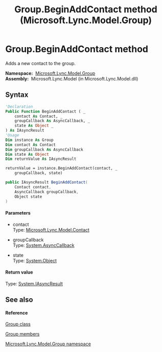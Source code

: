 ﻿---
title: Group.BeginAddContact method  (Microsoft.Lync.Model.Group)
TOCTitle: 'BeginAddContact method '
ms:assetid: M:Microsoft.Lync.Model.Group.Group.BeginAddContact(Microsoft.Lync.Model.Contact,System.AsyncCallback,System.Object)_DI_3_UC_OCS14MrefLyncWPF
ms:mtpsurl: https://msdn.microsoft.com/en-us/library/microsoft.lync.model.group.group.beginaddcontact(v=office.15)
ms:contentKeyID: 48595253
ms.date: 07/28/2014
mtps_version: v=office.15
f1_keywords:
- Microsoft.Lync.Model.Group.Group.BeginAddContact
dev_langs:
- CSharp
- JScript
- VB
- other
---

# Group.BeginAddContact method

Adds a new contact to the group.

**Namespace:**  [Microsoft.Lync.Model.Group](microsoft-lync-model-group-namespace_2.md)  
**Assembly:**  Microsoft.Lync.Model (in Microsoft.Lync.Model.dll)

## Syntax

``` vb
'Declaration
Public Function BeginAddContact ( _
    contact As Contact, _
    groupCallback As AsyncCallback, _
    state As Object _
) As IAsyncResult
'Usage
Dim instance As Group
Dim contact As Contact
Dim groupCallback As AsyncCallback
Dim state As Object
Dim returnValue As IAsyncResult

returnValue = instance.BeginAddContact(contact, _
    groupCallback, state)
```

``` csharp
public IAsyncResult BeginAddContact(
    Contact contact,
    AsyncCallback groupCallback,
    Object state
)
```

#### Parameters

  - contact  
    Type: [Microsoft.Lync.Model.Contact](contact-class-microsoft-lync-model_2.md)  

<!-- end list -->

  - groupCallback  
    Type: [System.AsyncCallback](http://msdn2.microsoft.com/en-us/library/ckbe7yh5)  

<!-- end list -->

  - state  
    Type: [System.Object](http://msdn2.microsoft.com/en-us/library/e5kfa45b)  

#### Return value

Type: [System.IAsyncResult](http://msdn2.microsoft.com/en-us/library/ft8a6455)  

## See also

#### Reference

[Group class](group-class-microsoft-lync-model-group_2.md)

[Group members](group-members-microsoft-lync-model-group_2.md)

[Microsoft.Lync.Model.Group namespace](microsoft-lync-model-group-namespace_2.md)

